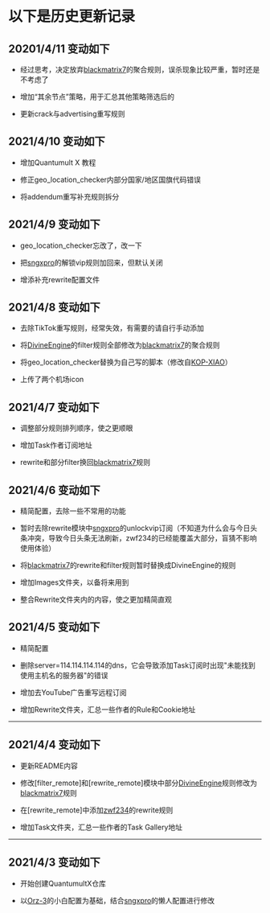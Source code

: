 # 以下是历史更新记录

## 20201/4/11 变动如下

* 经过思考，决定放弃[blackmatrix7](https://github.com/blackmatrix7)的聚合规则，误杀现象比较严重，暂时还是不考虑了

* 增加“其余节点”策略，用于汇总其他策略筛选后的

* 更新crack与advertising重写规则

## 2021/4/10 变动如下

* 增加Quantumult X 教程

* 修正geo_location_checker内部分国家/地区国旗代码错误

* 将addendum重写补充规则拆分

## 2021/4/9 变动如下

* geo_location_checker忘改了，改一下

* 把[sngxpro](https://github.com/sngxpro)的解锁vip规则加回来，但默认关闭

* 增添补充rewrite配置文件

## 2021/4/8 变动如下

* 去除TikTok重写规则，经常失效，有需要的请自行手动添加

* 将[DivineEngine](https://github.com/DivineEngine)的filter规则全部修改为[blackmatrix7](https://github.com/blackmatrix7)的聚合规则

* 将geo_location_checker替换为自己写的脚本（修改自[KOP-XIAO](https://github.com/KOP-XIAO)）

* 上传了两个机场icon

## 2021/4/7 变动如下

* 调整部分规则排列顺序，使之更顺眼

* 增加Task作者订阅地址

* rewrite和部分filter换回[blackmatrix7](https://github.com/blackmatrix7)规则

## 2021/4/6 变动如下

* 精简配置，去除一些不常用的功能

* 暂时去除rewrite模块中[sngxpro](https://github.com/sngxpro)的unlockvip订阅（不知道为什么会与今日头条冲突，导致今日头条无法刷新，zwf234的已经能覆盖大部分，盲猜不影响使用体验）

* 将[blackmatrix7](https://github.com/blackmatrix7)的rewrite和filter规则暂时替换成DivineEngine的规则

* 增加Images文件夹，以备将来用到

* 整合Rewrite文件夹内的内容，使之更加精简直观

## 2021/4/5 变动如下

* 精简配置

* 删除server=114.114.114.114的dns，它会导致添加Task订阅时出现"未能找到使用主机名的服务器"的错误

* 增加去YouTube广告重写远程订阅

* 增加Rewrite文件夹，汇总一些作者的Rule和Cookie地址

------------

## 2021/4/4 变动如下

* 更新README内容

* 修改[filter_remote]和[rewrite_remote]模块中部分[DivineEngine](https://github.com/DivineEngine)规则修改为[blackmatrix7](https://github.com/blackmatrix7)规则

* 在[rewrite_remote]中添加[zwf234](https://github.com/zwf234)的rewrite规则

* 增加Task文件夹，汇总一些作者的Task Gallery地址

-----------

## 2021/4/3 变动如下

* 开始创建QuantumultX仓库

* 以[Orz-3](https://github.com/Orz-3)的小白配置为基础，结合[sngxpro](https://github.com/sngxpro)的懒人配置进行修改
